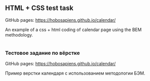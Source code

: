 ## HTML + CSS test task

GitHub pages: https://hobosapiens.github.io/calendar/

An example of a css + html coding of calendar page using the BEM methodology.
<br />
<br />
### Тестовое задание по вёрстке

GitHub pages: https://hobosapiens.github.io/calendar/

Пример верстки календаря с использованием методологии БЭМ.
